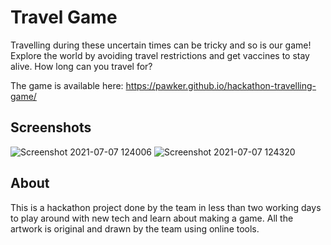 # Travel Game
Travelling during these uncertain times can be tricky and so is our game!
Explore the world by avoiding travel restrictions and get vaccines to stay alive. 
How long can you travel for?

The game is available here: https://pawker.github.io/hackathon-travelling-game/

## Screenshots
![Screenshot 2021-07-07 124006](https://user-images.githubusercontent.com/17674403/124753304-b7c4af00-df20-11eb-94cd-6c95f71cc6ce.jpg)
![Screenshot 2021-07-07 124320](https://user-images.githubusercontent.com/17674403/124753457-ec386b00-df20-11eb-973b-06cfe1bcc831.jpg)


## About
This is a hackathon project done by the team in less than two working days to play around with new tech and learn about making a game.
All the artwork is original and drawn by the team using online tools.

